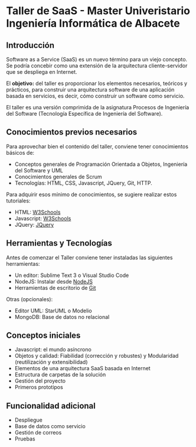 # Taller de SaaS - Master Univeristario Ingeniería Informática de Albacete

## Introducción

Software as a Service (SaaS) es un nuevo término para un viejo concepto. Se podría concebir como una extensión de la arquitectura cliente-servidor que se despliega en Internet.

El **objetivo:** del taller es proporcionar los elementos necesarios, teóricos y prácticos, para construir una arquitectura software de una aplicación basada en servicios, es decir, cómo construir un software como servicio.

El taller es una versión comprimida de la asignatura Procesos de Ingeniería del Software (Tecnología Específica de Ingeniería del Software).

## Conocimientos previos necesarios

Para aprovechar bien el contenido del taller, conviene tener conocimientos básicos de:
- Conceptos generales de Programación Orientada a Objetos, Ingeniería del Software y UML
- Conocimientos generales de Scrum
- Tecnologías: HTML, CSS, Javascript, JQuery, Git, HTTP.

Para adquirir esos mínimo de conocimientos, se sugiere realizar estos tutoriales:
- HTML: [W3Schools](https://www.w3schools.com/html/)
- Javascript: [W3Schools](https://www.w3schools.com/js/default.asp)
- JQuery: [JQuery](https://www.w3schools.com/jquery/default.asp)

## Herramientas y Tecnologías

Antes de comenzar el Taller conviene tener instaladas las siguientes herramientas:
- Un editor: Sublime Text 3 o Visual Studio Code
- NodeJS: Instalar desde [NodeJS](https://nodejs.org/en/)
- Herramientas de escritorio de [Git](https://git-scm.com/downloads) 

Otras (opcionales):
- Editor UML: StarUML o Modelio
- MongoDB: Base de datos no relacional

## Conceptos iniciales

- Javascript: el mundo asíncrono
- Objetos y calidad: Fiabilidad (corrección y robustes) y Modularidad (reutilización y extensibilidad)
- Elementos de una arquitectura SaaS basada en Internet
- Estructura de carpetas de la solución
- Gestión del proyecto
- Primeros prototipos

## Funcionalidad adicional

- Despliegue
- Base de datos como servicio
- Gestión de correos
- Pruebas


